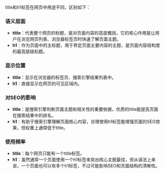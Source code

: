 title和h1标签在网页中用途不同，区别如下：

### 语义层面
- **title**：代表整个网页的标题，是对页面内容的高度概括，它的核心作用是让用户在浏览网页列表、浏览器标签页时快速了解页面主题。
- **h1**：作为页面中的主标题，用于界定页面主要内容的主题，是页面内容结构里的最高层级标题。

### 显示位置
- **title**：显示在浏览器的标签页、搜索引擎结果列表中。
- **h1**：直接显示在网页的可见区域内。

### 对SEO的影响
- **title**：是搜索引擎判断页面主题和相关性的重要依据，优质的title能提高页面在搜索结果中的排名。
- **h1**：有助于搜索引擎理解页面核心内容，合理使用h1标签能增强页面的SEO效果，但权重上通常低于title。

### 使用频率
- **title**：每个网页只能有一个title标签。
- **h1**：虽然通常一个页面使用一个h1标签来突出核心主题最佳，但从语法上来说，一个页面也可以有多个h1标签，不过可能影响SEO和页面结构的清晰性。 